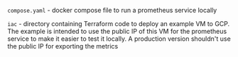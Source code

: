 `compose.yaml` - docker compose file to run a prometheus service locally

`iac` - directory containing Terraform code to deploy an example VM to GCP. The example is intended to use the public IP
of this VM for the prometheus service to make it easier to test it locally. A production version shouldn't use the
public IP for exporting the metrics


